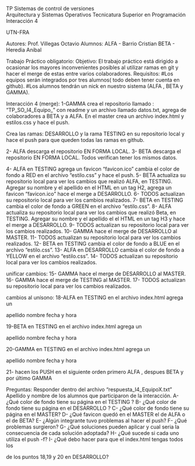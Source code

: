 TP Sistemas de control de versiones		
Arquitectura y Sistemas Operativos
Tecnicatura Superior en Programación
Interacción 4

UTN-FRA

Autores: Prof. Villegas Octavio
Alumnos: ALFA - Barrio Cristian
         BETA - Heredia Anibal



Trabajo Práctico obligatorio:
Objetivo:
El trabajo práctico está dirigido a ocasionar los mayores inconvenientes posibles al utilizar ramas en git y hacer el merge de estas entre varios colaboradores.
Requisitos:
#Los equipos serán integrados por tres alumnos( todo deben tener cuenta en github).
#Los alumnos tendrán un nick en nuestro sistema (ALFA , BETA y GAMMA).

Interacción 4 (merge):
1-GAMMA crea el repositorio llamado : “TP_SO_I4_Equipo_” con readme y un archivo llamado datos.txt, agrega de colaboradores a BETA y a ALFA. En el master crea un archivo index.html y estilos.css y hace el push.

Crea las ramas: DESARROLLO y la rama TESTING en su repositorio local y hace el push para que queden todas las ramas en github.

2- ALFA descarga el repositorio EN FORMA LOCAL.
3- BETA descarga el repositorio EN FORMA LOCAL. 
Todos verifican tener los mismos datos.

4- ALFA en TESTING agrega un favicon “favicon.ico” cambia el color de fondo a RED en el archivo “estilo.css” y hace el push.
5- BETA actualiza su repositorio local para ver los cambios que realizó ALFA, en TESTING. Agregar su nombre y el apellido en el HTML en un tag H2, agrega un favicon “favicon.ico” hace el merge a DESARROLLO.
6- TODOS actualizan su repositorio local para ver los cambios realizados.
7- BETA en TESTING cambia el color de fondo a GREEN en el archivo “estilo.css”.
8- ALFA actualiza su repositorio local para ver los cambios que realizó Beta, en TESTING. Agregar su nombre y el apellido el el HTML en un tag H3 y hace el merge a DESARROLLO.
9- TODOS actualizan su repositorio local para ver los cambios realizados.
10- GAMMA hace el merge de DESARROLLO al MASTER.
11- TODOS actualizan su repositorio local para ver los cambios realizados.
12- BETA en TESTING cambia el color de fondo a BLUE en el archivo “estilo.css”.
13- ALFA en DESARROLLO cambia el color de fondo a YELLOW en el archivo “estilo.css”.
14- TODOS actualizan su repositorio local para ver los cambios realizados.

unificar cambios:
15- GAMMA hace el merge de DESARROLLO al MASTER.
16- GAMMA hace el merge de TESTING al MASTER.
17- TODOS actualizan su repositorio local para ver los cambios realizados.

cambios al unísono:
18-ALFA en TESTING en el archivo index.html agrega un <p>apellido nombre fecha y
hora </p>
19-BETA en TESTING en el archivo index.html agrega un <p>apellido nombre fecha y
hora </p>
20-GAMMA en TESTING en el archivo index.html agrega un <p>apellido nombre fecha y
hora </p>
21- hacen los PUSH en el siguiente orden
primero ALFA , despues BETA y por último GAMMA

Preguntas:
Responder dentro del archivo “respuesta_I4_EquipoX.txt”
Apellido y nombre de los alumnos que participaron de la interacción.
A- ¿Qué color de fondo tiene su página en el TESTING ?
B- ¿Qué color de fondo tiene su página en el DESARROLLO ?
C- ¿Qué color de fondo tiene su página en el MASTER?
D- ¿Qué favicon quedó en el MASTER el de ALFA o el de BETA?
E- ¿Algún integrante tuvo problemas al hacer el push?
F- ¿Qué problemas surgieron?
G- ¿Qué soluciones pueden aplicar y cual seria la consecuencia de cada solución
adoptada?
H- ¿Qué sucede si cada uno utiliza el push -f?
I- ¿Qué debo hacer para que el index.html tengas todos los <p> de los puntos 18,19 y 20
en DESARROLLO?
